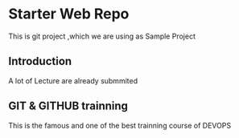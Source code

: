 # Starter Web Repo
This is git project ,which we are using as Sample Project

## Introduction
A lot of Lecture are already submmited

## GIT & GITHUB trainning
This is the famous and one of the best trainning course of DEVOPS

